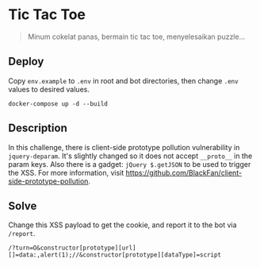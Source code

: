 # Tic Tac Toe

> Minum cokelat panas, bermain tic tac toe, menyelesaikan puzzle...

## Deploy

Copy `env.example` to `.env` in root and bot directories, then change `.env` values to desired values.

```
docker-compose up -d --build
```

## Description

In this challenge, there is client-side prototype pollution vulnerability in `jquery-deparam`.
It's slightly changed so it does not accept `__proto__` in the param keys.
Also there is a gadget: `jQuery $.getJSON` to be used to trigger the XSS.
For more information, visit https://github.com/BlackFan/client-side-prototype-pollution.

## Solve

Change this XSS payload to get the cookie, and report it to the bot via `/report`.

```
/?turn=O&constructor[prototype][url][]=data:,alert(1);//&constructor[prototype][dataType]=script
```

